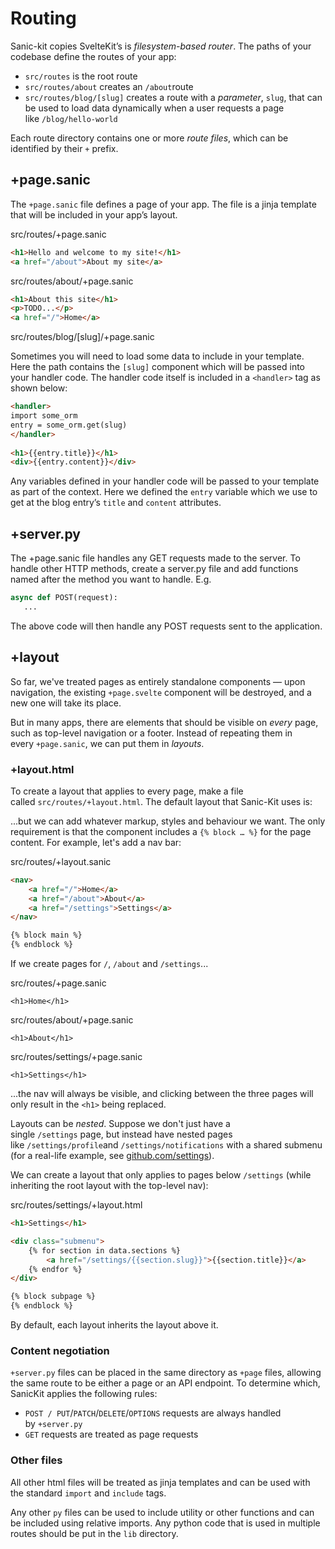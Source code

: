 # Routing

Sanic-kit copies SvelteKit’s is _filesystem-based router_. The paths of your codebase define the routes of your app:

*   `src/routes` is the root route
*   `src/routes/about` creates an `/about`route
*   `src/routes/blog/[slug]` creates a route with a _parameter_, `slug`, that can be used to load data dynamically when a user requests a page like `/blog/hello-world`

Each route directory contains one or more _route files_, which can be identified by their `+` prefix.

## +page.sanic

The `+page.sanic` file defines a page of your app. The file is a jinja template that will be included in your app’s layout. 

src/routes/+page.sanic

```html
<h1>Hello and welcome to my site!</h1>
<a href="/about">About my site</a>
```

src/routes/about/+page.sanic

```html
<h1>About this site</h1>
<p>TODO...</p>
<a href="/">Home</a>
```

src/routes/blog/\[slug\]/+page.sanic

Sometimes you will need to load some data to include in your template. Here the path contains the `[slug]` component which will be passed into your handler code. The handler code itself is included in a `<handler>` tag as shown below:

```html
<handler>
import some_orm
entry = some_orm.get(slug)
</handler>
    
<h1>{{entry.title}}</h1>
<div>{{entry.content}}</div>
```

Any variables defined in your handler code will be passed to your template as part of the context. Here we defined the `entry` variable which we use to get at the blog entry’s `title` and `content` attributes. 

## +server.py 

The +page.sanic file handles any GET requests made to the server. To handle other HTTP methods, create a server.py file and add functions named after the method you want to handle. E.g.

```python
async def POST(request):
   ...
```

The above code will then handle any POST requests sent to the application. 

## +layout

So far, we've treated pages as entirely standalone components — upon navigation, the existing `+page.svelte` component will be destroyed, and a new one will take its place.

But in many apps, there are elements that should be visible on _every_ page, such as top-level navigation or a footer. Instead of repeating them in every `+page.sanic`, we can put them in _layouts_.

### +layout.html

To create a layout that applies to every page, make a file called `src/routes/+layout.html`. The default layout that Sanic-Kit uses is:


...but we can add whatever markup, styles and behaviour we want. The only requirement is that the component includes a `{% block … %}` for the page content. For example, let's add a nav bar:

src/routes/+layout.sanic 

```html
<nav>
    <a href="/">Home</a>
    <a href="/about">About</a>
    <a href="/settings">Settings</a>
</nav>

{% block main %}
{% endblock %}
```
If we create pages for `/`, `/about` and `/settings`...

src/routes/+page.sanic

    <h1>Home</h1>

src/routes/about/+page.sanic

    <h1>About</h1>

src/routes/settings/+page.sanic

    <h1>Settings</h1>

...the nav will always be visible, and clicking between the three pages will only result in the `<h1>` being replaced.

Layouts can be _nested_. Suppose we don't just have a single `/settings` page, but instead have nested pages like `/settings/profile`and `/settings/notifications` with a shared submenu (for a real-life example, see [github.com/settings](https://github.com/settings)).

We can create a layout that only applies to pages below `/settings` (while inheriting the root layout with the top-level nav):

src/routes/settings/+layout.html

```html
<h1>Settings</h1>

<div class="submenu">
    {% for section in data.sections %}
        <a href="/settings/{{section.slug}}">{{section.title}}</a>
    {% endfor %}
</div>

{% block subpage %}
{% endblock %}
```

By default, each layout inherits the layout above it.

### Content negotiation

`+server.py` files can be placed in the same directory as `+page` files, allowing the same route to be either a page or an API endpoint. To determine which, SanicKit applies the following rules:

*   `POST / PUT`/`PATCH`/`DELETE`/`OPTIONS` requests are always handled by `+server.py`
*   `GET` requests are treated as page requests

### Other files

All other html files will be treated as jinja templates and can be used with the standard `import` and `include` tags.

Any other `py` files can be used to include utility or other functions and can be included using relative imports. Any python code that is used in multiple routes should be put in the `lib` directory.
